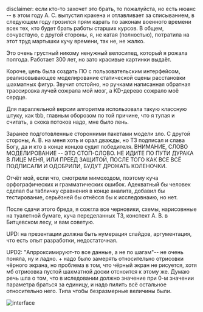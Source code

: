 disclaimer: если кто-то захочет это брать, то пожалуйста, но есть нюанс -- в этом году А. С. выпустил кракена и отлавливает за списыванием, в следующем году грозился прям карать по законам военного времени всех тех, кто будет брать работы старших курсов. В общем, сочувствую, с другой стороны, я, не катая (полностью), потратила на этот труд мартышки кучу времени, так не, не жалко. 

Это очень грустный никому ненужный велосипед, который я рожала полгода. 
Работает 300 лет, но зато красивые картинки выдаёт.

Короче, цель была создать ПО с пользовательским интерфейсом, реализовывающее моделирование статической сцены расстановки шахматных фигур.
Звучит отстойно, но ручками написанная обратная трассировка лучей сожрала мой мозг, а KD-дерево сожрало моё сердце.

Для параллельной версии алгоритма использовала такую классную штуку, как tbb, главным оборозом по той причине, что я тупая и считать, а скока потоков надо, мне было лень.

Заранее подготовленные сторонними пакетами модели зло. С другой стороны, А. В. на меня хоть и орал дважды, но ТЗ подписал и слава Богу, да и кто в конце концов судит победителя.
ВНИМАНИЕ, СЛОВО МОДЕЛИРОВАНИЕ -- ЭТО СТОП-СЛОВО. НЕ ИДИТЕ ПО ПУТИ ДУРАКА В ЛИЦЕ МЕНЯ, ИЛИ ПРЕЕД ЗАЩИТОЙ, ПОСЛЕ ТОГО КАК ВСЕ ВСЁ ПОДПИСАЛИ И ОДОБРИЛИ, БУДУТ ДРОЖАТЬ КОЛЕНОЧКИ.

Отчёт мой, если что, смотрели мимоходом, поэтому куча орфографических и грамматических ошибок. 
Адекватный бы человек сделал бы табличку сравнения в конце аналита, добавил бы тестирование, серьёзней бы отнёсся бы к исследовнаию, но нет.

После сдачи этого бреда, я сожгла все черновики, схемы, нарисовнные на туалетной бумаге, куча переделанных ТЗ, конспект А. В. в Битцевском лесу, и вам советую. 

UPD: на презентации должна быть нумерация слайдов, аргументация, что есть опыт разработки, недостаточная.

UPD2: "Апрроксимируют-то все данные, а не по шагам"-- не очень поняла, ну и ладно. + надо было замерять относительно отрисовки чёрного экрана, но проблема в том, что чёрный экран не рисуется, хотя мб отрисовка пустой шахматной доски отсноится к этому же. Думаю речь шла о том, что в иследовании должно значение при 0-м значении параметра браться за единицу, и надо пилить всё остальное относительно него. Типа чтобы безразмерные величины были.

![interface](https://github.com/nafanasundukukrali/BMSTU_CG_course/assets/62890338/b996ed0b-1448-4e59-8f70-5037310508ea)
